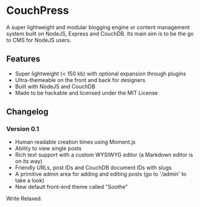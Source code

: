 # CouchPress

A super lightweight and modular blogging engine or content management system built on NodeJS, Express and CouchDB. Its main aim is to be the go to CMS for NodeJS users.

## Features

- Super lightweight (< 150 kb) with optional expansion through plugins
- Ultra-themeable on the front and back for designers
- Built with NodeJS and CouchDB
- Made to be hackable and licensed under the MIT License

## Changelog

### Version 0.1

 - Human readable creation times using Moment.js
 - Ability to view single posts
 - Rich text support with a custom WYSIWYG editor (a Markdown editor is on its way)
 - Friendly URLs, post IDs and CouchDB document IDs with slugs
 - A primitive admin area for adding and editing posts (go to '/admin' to take a look)
 - New default front-end theme called "Soothe" 

Write Relaxed.